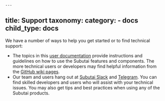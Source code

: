 	---
title: Support
taxonomy:
    category:
        - docs
child_type: docs
---

We have a number of ways to help you get started or to find technical support:
* The topics in this [user documentation](../../support) provide instructions and guidelines on how to use the Subutai features and components. The more technical users or developers may find helpful information from the [GitHub wiki pages](https://github.com/subutai-io/). 
* Our team and users hang out at [Subutai Slack](https://slack.subutai.io/) and [Telegram](https://t.me/SubutaiKHAN). You can find skilled developers and users who will assist with your technical issues. You may also get tips and best practices when using any of the Subutai products.
